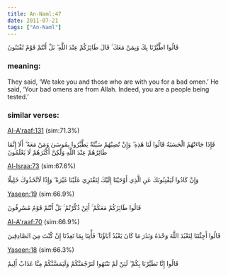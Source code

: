```yaml
---
title: An-Naml:47
date: 2011-07-21
tags: ["An-Naml"]
---
```

قَالُوا اطَّيَّرْنَا بِكَ وَبِمَنْ مَعَكَ ۚ قَالَ طَائِرُكُمْ عِنْدَ اللَّهِ ۖ بَلْ أَنْتُمْ قَوْمٌ تُفْتَنُونَ
### meaning: 
They said, ‘We take you and those who are with you for a bad omen.’ He said, ‘Your bad omens are from Allah. Indeed, you are a people being tested.’
### similar verses: 

[Al-A'raaf:131](/7/131) (sim:71.3%)

فَإِذَا جَاءَتْهُمُ الْحَسَنَةُ قَالُوا لَنَا هَٰذِهِ ۖ وَإِنْ تُصِبْهُمْ سَيِّئَةٌ يَطَّيَّرُوا بِمُوسَىٰ وَمَنْ مَعَهُ ۗ أَلَا إِنَّمَا طَائِرُهُمْ عِنْدَ اللَّهِ وَلَٰكِنَّ أَكْثَرَهُمْ لَا يَعْلَمُونَ

[Al-Israa:73](/17/73) (sim:67.6%)

وَإِنْ كَادُوا لَيَفْتِنُونَكَ عَنِ الَّذِي أَوْحَيْنَا إِلَيْكَ لِتَفْتَرِيَ عَلَيْنَا غَيْرَهُ ۖ وَإِذًا لَاتَّخَذُوكَ خَلِيلًا

[Yaseen:19](/36/19) (sim:66.9%)

قَالُوا طَائِرُكُمْ مَعَكُمْ ۚ أَئِنْ ذُكِّرْتُمْ ۚ بَلْ أَنْتُمْ قَوْمٌ مُسْرِفُونَ

[Al-A'raaf:70](/7/70) (sim:66.9%)

قَالُوا أَجِئْتَنَا لِنَعْبُدَ اللَّهَ وَحْدَهُ وَنَذَرَ مَا كَانَ يَعْبُدُ آبَاؤُنَا ۖ فَأْتِنَا بِمَا تَعِدُنَا إِنْ كُنْتَ مِنَ الصَّادِقِينَ

[Yaseen:18](/36/18) (sim:66.3%)

قَالُوا إِنَّا تَطَيَّرْنَا بِكُمْ ۖ لَئِنْ لَمْ تَنْتَهُوا لَنَرْجُمَنَّكُمْ وَلَيَمَسَّنَّكُمْ مِنَّا عَذَابٌ أَلِيمٌ
